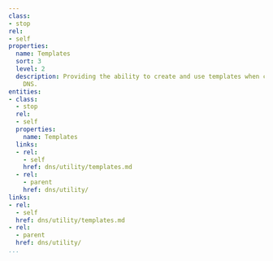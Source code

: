 ```yaml
---
class:
- stop
rel:
- self
properties:
  name: Templates
  sort: 3
  level: 2
  description: Providing the ability to create and use templates when configuring
    DNS.
entities:
- class:
  - stop
  rel:
  - self
  properties:
    name: Templates
  links:
  - rel:
    - self
    href: dns/utility/templates.md
  - rel:
    - parent
    href: dns/utility/
links:
- rel:
  - self
  href: dns/utility/templates.md
- rel:
  - parent
  href: dns/utility/
...
```

